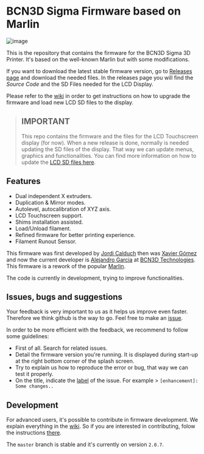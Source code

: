 ﻿# BCN3D Sigma Firmware based on Marlin
![image](https://user-images.githubusercontent.com/17469944/45097127-679ac200-b122-11e8-9a7a-f060e23c3201.jpg)

This is the repository that contains the firmware for the BCN3D Sigma 3D Printer. It's based on the well-known Marlin but with some modifications.

If you want to download the latest stable firmware version, go to [Releases page][7] and download the needed files. In the releases page you will find the *Source Code* and the SD Files needed for the LCD Display.

Please refer to the [wiki][8] in order to get instructions on how to upgrade the firmware and load new LCD SD files to the display.

> ## IMPORTANT
> This repo contains the firmware and the files for the LCD Touchscreen display (for now). When a new release is done, normally is needed updating the SD files of the display. That way we can update menus, graphics and functionalities. You can find more information on how to update the [LCD SD files here][5].

## Features

- Dual independent X extruders.
- Duplication & Mirror modes.
- Autolevel, autocalibration of XYZ axis.
- LCD Touchscreen support.
- Shims installation assisted.
- Load/Unload filament.
- Refined firmware for better printing experience.
- Filament Runout Sensor.

This firmware was first developed by [Jordi Calduch][1] then was [Xavier Gómez][2] and now the current developer is [Alejandro Garcia][6] at [BCN3D Technologies][3]. This firmware is a rework of the popular [Marlin][4].

The code is currently in development, trying to improve functionalities.


## Issues, bugs and suggestions

Your feedback is very important to us as it helps us improve even faster. Therefore we think github is the way to go. Feel free to make an [issue](https://github.com/BCN3D/BCN3DSigma-Firmware/issues).

In order to be more efficient with the feedback, we recommend to follow some guidelines:

+ First of all. Search for related issues.
+ Detail the firmware version you're running. It is displayed during start-up at the right bottom corner of the splash screen.
+ Try to explain us how to reproduce the error or bug, that way we can test it properly.
+ On the title, indicate the [label](https://github.com/BCN3D/BCN3DSigma-Firmware/labels) of the issue. For example > `[enhancement]: Some changes..`

## Development
For advanced users, it's possible to contribute in firmware development. We explain everything in the [wiki][9]. So if you are interested in contributing, folow the instructions [there][9]. 

The `master` branch is stable  and it's currently on version `2.0.7`.





[1]:https://github.com/dryrain
[2]:https://github.com/xawox
[3]:https://www.bcn3dtechnologies.com/
[4]:https://github.com/MarlinFirmware/Marlin
[5]:https://www.bcn3dtechnologies.com/wp-content/themes/BCN3D/pdfs/how-to-change-the-micro-sd-card-files-of-the-lcd-screen.pdf
[6]:https://github.com/AlejandroGarcia92
[7]:https://github.com/BCN3D/BCN3DSigma-Firmware/releases
[8]:https://github.com/BCN3D/BCN3D-Cura-Windows/wiki
[9]:https://github.com/BCN3D/BCN3DSigma-Firmware/wiki
